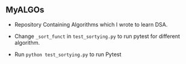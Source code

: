 ## MyALGOs

- Repository Containing Algorithms which I wrote to learn DSA.

- Change `_sort_funct` in `test_sortying.py` to run pytest for different algorithm.

- Run `python test_sortying.py` to run Pytest
